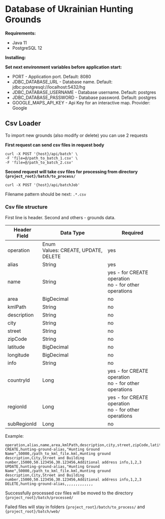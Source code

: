 # Database of Ukrainian Hunting Grounds

**Requirements:**

* Java 11
* PostgreSQL 12

**Installing:**

**Set next environment variables before application start:**

* PORT - Application port. Default: 8080
* JDBC_DATABASE_URL - Database name. Default: jdbc:postgresql://localhost:5432/hg
* JDBC_DATABASE_USERNAME - Database username. Default: postgres
* JDBC_DATABASE_PASSWORD - Database password. Default: postgres
* GOOGLE_MAPS_API_KEY - Api Key for an interactive map. Provider: Google

## Csv Loader

To import new grounds (also modify or delete) you can use 2 requests

**First request can send csv files in request body**

```
curl -X POST '{host}/api/batch' \
-F 'file=@/path_to_batch_1.csv' \
-F 'file=@/path_to_batch_2.csv'
```

**Second request will take csv files for processing from directory `{project_root}/batch/to_process/`**

```
curl -X POST '{host}/api/batchJob'
```

Filename pattern should be next: `.*.csv`

### Csv file structure

First line is header. Second and others - grounds data.

| Header Field | Data Type                                | Required                                                 |
|--------------|------------------------------------------|----------------------------------------------------------|
| operation    | Enum<br />Values: CREATE, UPDATE, DELETE | yes                                                      |
| alias        | String                                   | yes                                                      |
| name         | String                                   | yes - for CREATE operation<br/>no - for other operations |
| area         | BigDecimal                               | no                                                       |
| kmlPath      | String                                   | no                                                       |
| description  | String                                   | no                                                       |
| city         | String                                   | no                                                       |
| street       | String                                   | no                                                       |
| zipCode      | String                                   | no                                                       |
| latitude     | BigDecimal                               | no                                                       |
| longitude    | BigDecimal                               | no                                                       |
| info         | String                                   | no                                                       |
| countryId    | Long                                     | yes - for CREATE operation<br/>no - for other operations |
| regionId     | Long                                     | yes - for CREATE operation<br/>no - for other operations |
| subRegionId  | Long                                     | no                                                       |

Example:
```
operation,alias,name,area,kmlPath,description,city,street,zipCode,latitude,longitude,info,countryId,regionId,subRegionId
CREATE,hunting-ground-alias,"Hunting Ground Name",50000,/path_to_kml_file.kml,Hunting ground description,City,Street and Building number,15000,50.123456,30.123456,Additional address info,1,2,3
UPDATE,hunting-ground-alias,"Hunting Ground Name",50000,/path_to_kml_file.kml,Hunting ground description,City,Street and Building number,15000,50.123456,30.123456,Additional address info,1,2,3
DELETE,hunting-ground-alias,,,,,,,,,,,,,
```

Successfully processed csv files will be moved to the directory `{project_root}/batch/processed/`

Failed files will stay in folders `{project_root}/batch/to_process/` and `{project_root}/batch/web/`
